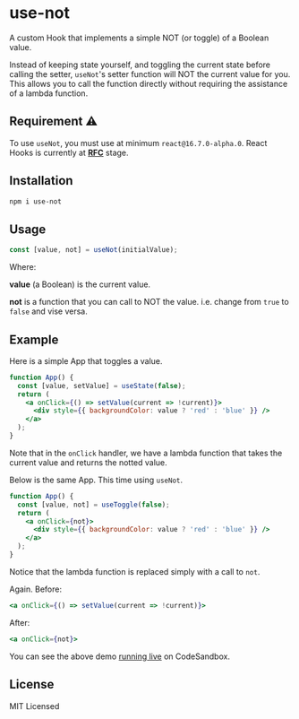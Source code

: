 # use-not

A custom Hook that implements a simple NOT (or toggle) of a Boolean value.

Instead of keeping state yourself, and toggling the current state before calling the setter,
`useNot`'s setter function will NOT the current value for you. This allows you to call the
function directly without requiring the assistance of a lambda function.

## Requirement ⚠️

To use `useNot`, you must use at minimum `react@16.7.0-alpha.0`. React Hooks is currently at **[RFC](https://github.com/reactjs/rfcs/pull/68)** stage.

## Installation

```sh
npm i use-not
```

## Usage

```js
const [value, not] = useNot(initialValue);
```

Where:

**value** (a Boolean) is the current value.

**not** is a function that you can call to NOT the value.
i.e. change from `true` to `false` and vise versa.


## Example

Here is a simple App that toggles a value.

```jsx
function App() {
  const [value, setValue] = useState(false);
  return (
    <a onClick={() => setValue(current => !current)}>
      <div style={{ backgroundColor: value ? 'red' : 'blue' }} />
    </a>
  );
}
```

Note that in the `onClick` handler, we have a lambda function that takes the current
value and returns the notted value.

Below is the same App. This time using `useNot`.

```jsx
function App() {
  const [value, not] = useToggle(false);
  return (
    <a onClick={not}>
      <div style={{ backgroundColor: value ? 'red' : 'blue' }} />
    </a>
  );
}
```

Notice that the lambda function is replaced simply with a call to `not`.

Again. Before:
```jsx
<a onClick={() => setValue(current => !current)}>
```
After:
```jsx
<a onClick={not}>
```

You can see the above demo [running live](https://codesandbox.io/s/j1nplwxx49) on CodeSandbox.

## License

MIT Licensed